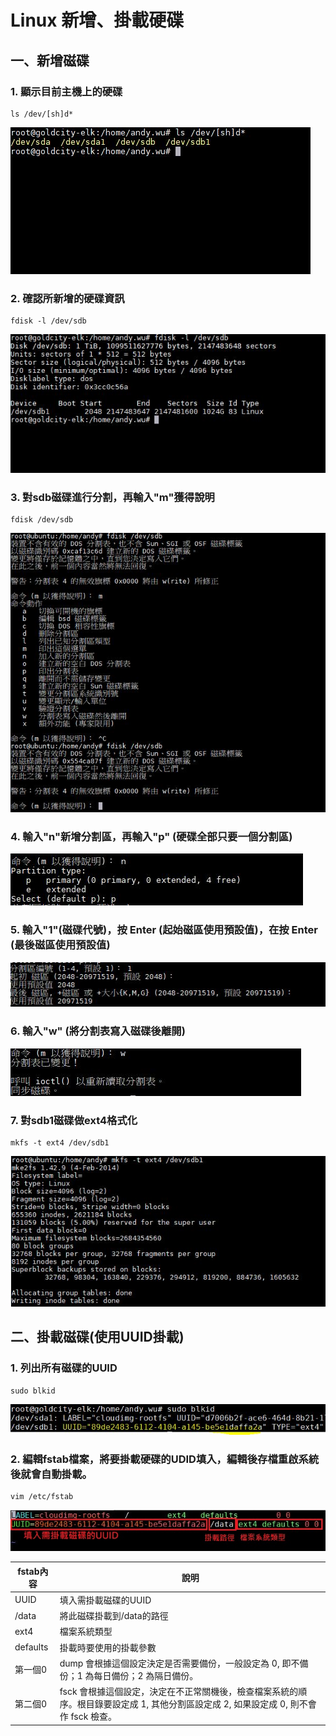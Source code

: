 # Linux 新增、掛載硬碟
## 一、新增磁碟
### 1. 顯示目前主機上的硬碟
```
ls /dev/[sh]d*
```
![step1](image/1.JPG)
### 2. 確認所新增的硬碟資訊<br>
```
fdisk -l /dev/sdb
```
![step2](image/2.JPG)
### 3. 對sdb磁碟進行分割，再輸入"m"獲得說明<br>
```
fdisk /dev/sdb
```
![step3](image/3.JPG)
### 4. 輸入"n"新增分割區，再輸入"p" (硬碟全部只要一個分割區) <br>
![step4](image/4.JPG)
### 5. 輸入"1"(磁碟代號)，按 Enter (起始磁區使用預設值)，在按 Enter (最後磁區使用預設值)<br>
![step5](image/5.JPG)
### 6. 輸入"w" (將分割表寫入磁碟後離開)<br>
![step6](image/6.JPG)
### 7. 對sdb1磁碟做ext4格式化
```
mkfs -t ext4 /dev/sdb1
```
![step7](image/7.JPG)
## 二、掛載磁碟(使用UUID掛載)
### 1. 列出所有磁碟的UUID<br>
```
sudo blkid
```
![step7](image/9.JPG)<br>
### 2. 編輯fstab檔案，將要掛載硬碟的UDID填入，編輯後存檔重啟系統後就會自動掛載。
```
vim /etc/fstab
```
![step8](image/10.JPG)<br>


| fstab內容 | 說明 |
| ------| ------ | 
| UUID | 填入需掛載磁碟的UUID | 
| /data | 將此磁碟掛載到/data的路徑 | 
| ext4 | 檔案系統類型 | 
| defaults | 掛載時要使用的掛載參數 | 
| 第一個0 | dump 會根據這個設定決定是否需要備份，一般設定為 0, 即不備份；1 為每日備份；2 為隔日備份。 | 
| 第二個0 | fsck 會根據這個設定，決定在不正常關機後，檢查檔案系統的順序。根目錄要設定成 1, 其他分割區設定成 2, 如果設定成 0, 則不會作 fsck 檢查。 | 